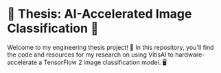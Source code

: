 # 🚀 Thesis: AI-Accelerated Image Classification 🚀

Welcome to my engineering thesis project! 🎉 In this repository, you'll find the code and resources for my research on using VitisAI to hardware-accelerate a TensorFlow 2 image classification model. 🖥️
